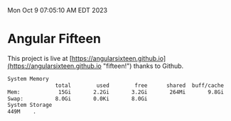 Mon Oct  9 07:05:10 AM EDT 2023

# Angular Fifteen


This project is live at [https://angularsixteen.github.io](https://angularsixteen.github.io "fifteen!") thanks to Github.

```bash
System Memory
               total        used        free      shared  buff/cache   available
Mem:            15Gi       2.2Gi       3.2Gi       264Mi       9.8Gi        12Gi
Swap:          8.0Gi       0.0Ki       8.0Gi
System Storage
449M	.
```
